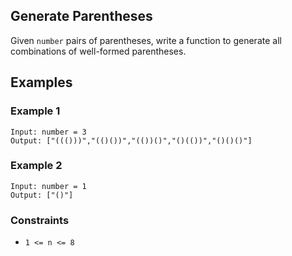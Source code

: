## Generate Parentheses

Given `number` pairs of parentheses, write a function to generate all combinations of well-formed parentheses.

## Examples

### Example 1
```
Input: number = 3
Output: ["((()))","(()())","(())()","()(())","()()()"]
```

### Example 2
```
Input: number = 1
Output: ["()"]
```

### Constraints
- `1 <= n <= 8`
